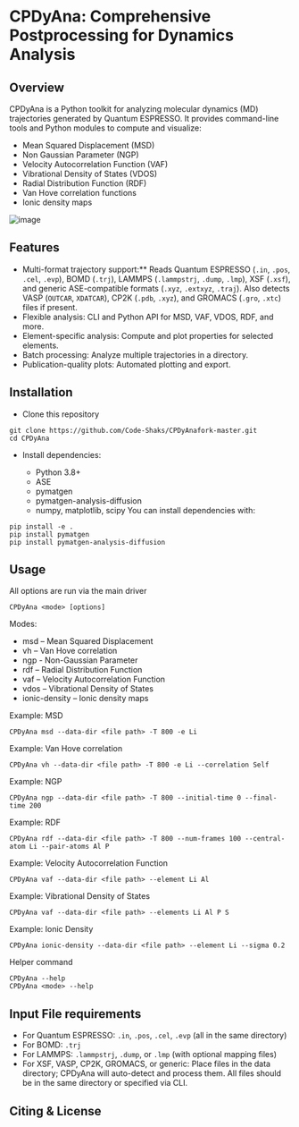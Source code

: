 # CPDyAna: Comprehensive Postprocessing for Dynamics Analysis

## Overview
CPDyAna is a Python toolkit for analyzing molecular dynamics (MD) trajectories generated by Quantum ESPRESSO. It provides command-line tools and Python modules to compute and visualize:

- Mean Squared Displacement (MSD)
- Non Gaussian Parameter (NGP)
- Velocity Autocorrelation Function (VAF)
- Vibrational Density of States (VDOS)
- Radial Distribution Function (RDF)
- Van Hove correlation functions
- Ionic density maps

![image](https://github.com/user-attachments/assets/6c6c8748-bba0-44b5-a0d3-e154778a8d50)

## Features
- Multi-format trajectory support:** Reads Quantum ESPRESSO (`.in`, `.pos`, `.cel`, `.evp`), BOMD (`.trj`), LAMMPS (`.lammpstrj`, `.dump`, `.lmp`), XSF (`.xsf`), and generic ASE-compatible formats (`.xyz`, `.extxyz`, `.traj`). Also detects VASP (`OUTCAR`, `XDATCAR`), CP2K (`.pdb`, `.xyz`), and GROMACS (`.gro`, `.xtc`) files if present.
- Flexible analysis: CLI and Python API for MSD, VAF, VDOS, RDF, and more.
- Element-specific analysis: Compute and plot properties for selected elements.
- Batch processing: Analyze multiple trajectories in a directory.
- Publication-quality plots: Automated plotting and export.

## Installation

- Clone this repository
```shell
git clone https://github.com/Code-Shaks/CPDyAnafork-master.git
cd CPDyAna
```
- Install dependencies:

  - Python 3.8+
  - ASE
  - pymatgen
  - pymatgen-analysis-diffusion
  - numpy, matplotlib, scipy
You can install dependencies with:
```shell
pip install -e .
pip install pymatgen
pip install pymatgen-analysis-diffusion
```

## Usage
All options are run via the main driver
```shell
CPDyAna <mode> [options]
```
Modes:
- msd – Mean Squared Displacement
- vh – Van Hove correlation
- ngp - Non-Gaussian Parameter
- rdf – Radial Distribution Function
- vaf – Velocity Autocorrelation Function
- vdos – Vibrational Density of States
- ionic-density – Ionic density maps

Example: MSD
```shell
CPDyAna msd --data-dir <file path> -T 800 -e Li
```

Example: Van Hove correlation
```shell
CPDyAna vh --data-dir <file path> -T 800 -e Li --correlation Self
```

Example: NGP
```shell
CPDyAna ngp --data-dir <file path> -T 800 --initial-time 0 --final-time 200 
```

Example: RDF
```shell
CPDyAna rdf --data-dir <file path> -T 800 --num-frames 100 --central-atom Li --pair-atoms Al P
```

Example: Velocity Autocorrelation Function
```shell
CPDyAna vaf --data-dir <file path> --element Li Al
```

Example: Vibrational Density of States
```Shell
CPDyAna vaf --data-dir <file path> --elements Li Al P S
```

Example: Ionic Density
```shell
CPDyAna ionic-density --data-dir <file path> --element Li --sigma 0.2
```

Helper command
```shell
CPDyAna --help
CPDyAna <mode> --help
```

## Input File requirements
- For Quantum ESPRESSO: `.in`, `.pos`, `.cel`, `.evp` (all in the same directory)
- For BOMD: `.trj`
- For LAMMPS: `.lammpstrj`, `.dump`, or `.lmp` (with optional mapping files)
- For XSF, VASP, CP2K, GROMACS, or generic: Place files in the data directory; CPDyAna will auto-detect and process them.
All files should be in the same directory or specified via CLI.

## Citing & License

